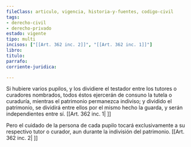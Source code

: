 ```yaml
---
fileClass: articulo, vigencia, historia-y-fuentes, codigo-civil
tags:
- derecho-civil
- derecho-privado
estado: vigente
tipo: multi
incisos: ["[[Art. 362 inc. 2]]", "[[Art. 362 inc. 1]]"]
libro:
titulo:
parrafo:
corriente-juridica:

---
```

Si hubiere varios pupilos, y los dividiere el testador entre los tutores o curadores nombrados, todos éstos ejercerán de consuno la tutela o curaduría, mientras el patrimonio permanezca indiviso; y dividido el patrimonio, se dividirá entre ellos por el mismo hecho la guarda, y serán independientes entre sí. [[Art. 362 inc. 1| ]]

Pero el cuidado de la persona de cada pupilo tocará exclusivamente a su respectivo tutor o curador, aun durante la indivisión del patrimonio. [[Art. 362 inc. 2| ]]
